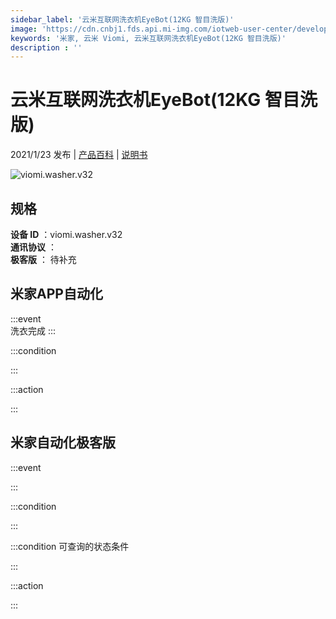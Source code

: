 ```yaml
---
sidebar_label: '云米互联网洗衣机EyeBot(12KG 智目洗版)'
image: 'https://cdn.cnbj1.fds.api.mi-img.com/iotweb-user-center/developer_1679048938505a0jNRZgc.png?GalaxyAccessKeyId=AKVGLQWBOVIRQ3XLEW&Expires=9223372036854775807&Signature=79M6uZQ/8gq/qi/S14DBL8A6PRc='
keywords: '米家, 云米 Viomi, 云米互联网洗衣机EyeBot(12KG 智目洗版)'
description : ''
---
```

# 云米互联网洗衣机EyeBot(12KG 智目洗版)

2021/1/23 发布 | [产品百科](https://home.mi.com/webapp/content/baike/product/index.html?model=viomi.washer.v32/) | [说明书](https://home.mi.com/views/introduction.html?model=viomi.washer.v32&region=cn)

![viomi.washer.v32](https://cdn.cnbj1.fds.api.mi-img.com/iotweb-user-center/developer_1679048938505a0jNRZgc.png?GalaxyAccessKeyId=AKVGLQWBOVIRQ3XLEW&Expires=9223372036854775807&Signature=79M6uZQ/8gq/qi/S14DBL8A6PRc=)

## 规格  
> 
**设备 ID** ：viomi.washer.v32  
**通讯协议** ：  
**极客版**  ： 待补充 


## 米家APP自动化  

:::event  
洗衣完成
:::

:::condition  

:::

:::action   

:::

## 米家自动化极客版  

:::event  

:::

:::condition  

:::

:::condition 可查询的状态条件  

:::

:::action  

:::

        
